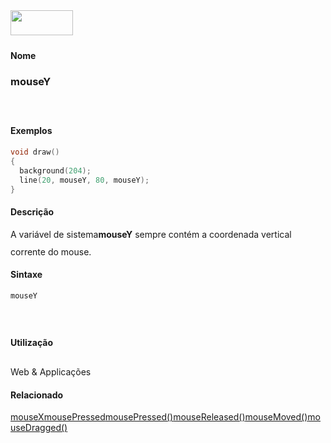 <img height="40" src="../images/1pix.gif" width="100"/>
<img height="1" src="../images/1pix.gif" width="20"/>
<img height="1" src="../images/1pix.gif" width="555"/>

#### Nome
### mouseY
<img height="25" src="../images/1pix.gif" width="1"/>

#### Exemplos

```pde
void draw() 
{ 
  background(204); 
  line(20, mouseY, 80, mouseY); 
} 

```

#### Descrição
A variável de sistema**mouseY** sempre contém a coordenada vertical corrente do mouse.
<img height="25" src="../images/1pix.gif" width="1"/>

#### Sintaxe
```pde
mouseY

```
<img height="25" src="../images/1pix.gif" width="1"/>

#### Utilização

	
Web & Applicações
<img height="25" src="../images/1pix.gif" width="1"/>

#### Relacionado
[mouseX](mouseX)[mousePressed](mousePressed)[mousePressed()](mousePressed_)[mouseReleased()](mouseReleased_)[mouseMoved()](mouseMoved_)[mouseDragged()](mouseDragged_)
